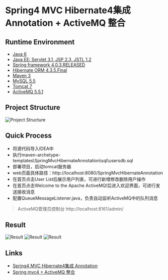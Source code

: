 # Spring4 MVC Hibernate4集成 Annotation + ActiveMQ 整合

## Runtime Environment
- [Java 6](http://www.oracle.com/technetwork/java/javase/downloads/jdk6downloads-1902814.html)
- [Java EE: Servlet 3.1, JSP 2.3, JSTL 1.2](http://www.oracle.com/technetwork/java/javaee/overview/index.html)
- [Spring framework 4.0.3.RELEASED](http://projects.spring.io/spring-framework)
- [Hibernate ORM 4.3.5.Final](http://hibernate.org/orm)
- [Maven 3](http://maven.apache.org/)
- [MySQL 5.5](http://www.mysql.com/)
- [Tomcat 7](http://tomcat.apache.org/)
- [ActiveMQ 5.5.1](http://activemq.apache.org/)

## Project Structure
![Project Structure](http://img.my.csdn.net/uploads/201704/12/1491966036_7140.png)

## Quick Process
* 将源代码导入IDEA中
* 执行maven-archetype-templates\SpringMvcHibernateAnnotation\sql\usersdb.sql
* 部署项目，启动tomcat服务器
* web页面具体路径：http://localhost:8080/SpringMvcHibernateAnnotation
* 在首页点击User List后展示用户列表，可进行新增修改删除用户操作
* 在首页点击Welcome to the Apache ActiveMQ!后进入欢迎界面，可进行发送接收消息
* 配置QueueMessageListener.java，负责自动监听ActiveMQ中的队列消息
> ActiveMQ管理员控制台 http://localhost:8161/admin/

## Result
![Result](http://img.my.csdn.net/uploads/201704/12/1491966044_1604.png)
![Result](http://img.my.csdn.net/uploads/201704/12/1491977376_3927.png)
![Result](http://img.my.csdn.net/uploads/201704/12/1491977377_1902.png)

## Links
- [Spring4 MVC Hibernate4集成 Annotation](http://www.cnblogs.com/leiOOlei/p/3780290.html)
- [Spring mvc4 + ActiveMQ 整合](http://www.cnblogs.com/leiOOlei/p/5075402.html)
